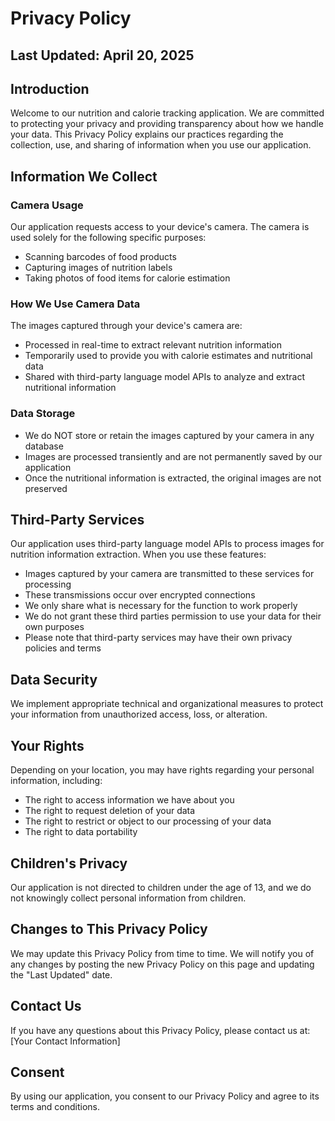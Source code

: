 # Privacy Policy

## Last Updated: April 20, 2025

## Introduction

Welcome to our nutrition and calorie tracking application. We are committed to protecting your privacy and providing transparency about how we handle your data. This Privacy Policy explains our practices regarding the collection, use, and sharing of information when you use our application.

## Information We Collect

### Camera Usage

Our application requests access to your device's camera. The camera is used solely for the following specific purposes:
- Scanning barcodes of food products
- Capturing images of nutrition labels
- Taking photos of food items for calorie estimation

### How We Use Camera Data

The images captured through your device's camera are:
- Processed in real-time to extract relevant nutrition information
- Temporarily used to provide you with calorie estimates and nutritional data
- Shared with third-party language model APIs to analyze and extract nutritional information

### Data Storage

- We do NOT store or retain the images captured by your camera in any database
- Images are processed transiently and are not permanently saved by our application
- Once the nutritional information is extracted, the original images are not preserved

## Third-Party Services

Our application uses third-party language model APIs to process images for nutrition information extraction. When you use these features:
- Images captured by your camera are transmitted to these services for processing
- These transmissions occur over encrypted connections
- We only share what is necessary for the function to work properly
- We do not grant these third parties permission to use your data for their own purposes
- Please note that third-party services may have their own privacy policies and terms

## Data Security

We implement appropriate technical and organizational measures to protect your information from unauthorized access, loss, or alteration.

## Your Rights

Depending on your location, you may have rights regarding your personal information, including:
- The right to access information we have about you
- The right to request deletion of your data
- The right to restrict or object to our processing of your data
- The right to data portability

## Children's Privacy

Our application is not directed to children under the age of 13, and we do not knowingly collect personal information from children.

## Changes to This Privacy Policy

We may update this Privacy Policy from time to time. We will notify you of any changes by posting the new Privacy Policy on this page and updating the "Last Updated" date.

## Contact Us

If you have any questions about this Privacy Policy, please contact us at:
[Your Contact Information]

## Consent

By using our application, you consent to our Privacy Policy and agree to its terms and conditions.
